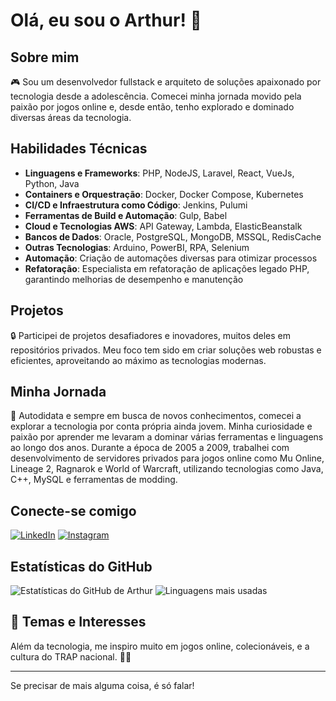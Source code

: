 # Olá, eu sou o Arthur! 👋

## Sobre mim
🎮 Sou um desenvolvedor fullstack e arquiteto de soluções apaixonado por tecnologia desde a adolescência. Comecei minha jornada movido pela paixão por jogos online e, desde então, tenho explorado e dominado diversas áreas da tecnologia.

## Habilidades Técnicas
- **Linguagens e Frameworks**: PHP, NodeJS, Laravel, React, VueJs, Python, Java
- **Containers e Orquestração**: Docker, Docker Compose, Kubernetes
- **CI/CD e Infraestrutura como Código**: Jenkins, Pulumi
- **Ferramentas de Build e Automação**: Gulp, Babel
- **Cloud e Tecnologias AWS**: API Gateway, Lambda, ElasticBeanstalk
- **Bancos de Dados**: Oracle, PostgreSQL, MongoDB, MSSQL, RedisCache
- **Outras Tecnologias**: Arduino, PowerBI, RPA, Selenium
- **Automação**: Criação de automações diversas para otimizar processos
- **Refatoração**: Especialista em refatoração de aplicações legado PHP, garantindo melhorias de desempenho e manutenção

## Projetos
🔒 Participei de projetos desafiadores e inovadores, muitos deles em repositórios privados. Meu foco tem sido em criar soluções web robustas e eficientes, aproveitando ao máximo as tecnologias modernas.

## Minha Jornada
🚀 Autodidata e sempre em busca de novos conhecimentos, comecei a explorar a tecnologia por conta própria ainda jovem. Minha curiosidade e paixão por aprender me levaram a dominar várias ferramentas e linguagens ao longo dos anos. Durante a época de 2005 a 2009, trabalhei com desenvolvimento de servidores privados para jogos online como Mu Online, Lineage 2, Ragnarok e World of Warcraft, utilizando tecnologias como Java, C++, MySQL e ferramentas de modding.

## Conecte-se comigo
[![LinkedIn](https://img.shields.io/badge/LinkedIn-blue?logo=linkedin&logoColor=white)](https://linkedin.com/in/arthrmrs)
[![Instagram](https://img.shields.io/badge/Instagram-E4405F?logo=instagram&logoColor=white)](https://instagram.com/arthrmrs)

## Estatísticas do GitHub
![Estatísticas do GitHub de Arthur](https://github-readme-stats.vercel.app/api?username=arthr&show_icons=true&theme=radical)
![Linguagens mais usadas](https://github-readme-stats.vercel.app/api/top-langs/?username=arthr&layout=compact&theme=radical)

## 🎉 Temas e Interesses
Além da tecnologia, me inspiro muito em jogos online, colecionáveis, e a cultura do TRAP nacional. 🤟🏾

---

Se precisar de mais alguma coisa, é só falar!
